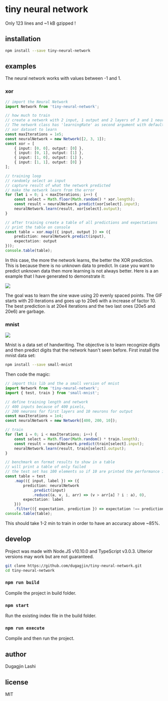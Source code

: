 # tiny neural network

Only 123 lines and ~1 kB gzipped !

## installation

```bash
npm install --save tiny-neural-network
```

## examples

The neural network works with values between -1 and 1.

### xor

```ts
// import the Neural Network
import Network from 'tiny-neural-network';

// how much to train
// create a network with 2 input, 1 output and 2 layers of 3 and 1 neuron
// The network class has 'learningRate' as second argument with default value of 0.1.
// xor dataset to learn
const maxIterations = 1e5;
const neuralNetwork = new Network([2, 3, 1]);
const xor = [
    { input: [0, 0], output: [0] },
    { input: [0, 1], output: [1] },
    { input: [1, 0], output: [1] },
    { input: [1, 1], output: [0] }
];

// training loop
// randomly select an input
// capture result of what the network predicted
// make the network learn from the error
for (let i = 0; i < maxIterations; i++) {
    const select = Math.floor(Math.random() * xor.length);
    const result = neuralNetwork.predict(xor[select].input);
    neuralNetwork.learn(result, xor[select].output);
}

// after training create a table of all predictions and expectations
// print the table on console
const table = xor.map(({ input, output }) => ({
    prediction: neuralNetwork.predict(input),
    expectation: output
}));
console.table(table);
```

In this case, the more the network learns, the better the XOR prediction. This is because there is no unknown data to predict. In case you want to predict unknown data then more learning is not always better. Here is a an example that I have generated to demonstrate it:

![](http://image.noelshack.com/fichiers/2018/39/3/1537963119-webp-net-gifmaker.gif)

The goal was to learn the sine wave using 20 evenly spaced points. The GIF starts with 20 iterations and goes up to 20e6 with a increase of factor 10.
The best prediction is at 20e4 iterations and the two last ones (20e5 and 20e6) are garbage.

### mnist

![](https://tensorflow.rstudio.com/tensorflow/articles/images/MNIST.png)

Mnist is a data set of handwriting. The objective is to learn recognize digits and then predict digits that the network hasn't seen before. First install the mnist data set:

```bash
npm install --save small-mnist
```

Then code the magic:

```typescript
// import this lib and the a small version of mnist
import Network from 'tiny-neural-network';
import { test, train } from 'small-mnist';

// define training length and network
// 400 inputs because of 400 pixels,
// 200 neurons for first layers and 10 neurons for output
const maxIterations = 1e4;
const neuralNetwork = new Network([400, 200, 10]);

// train
for (let i = 0; i < maxIterations; i++) {
    const select = Math.floor(Math.random() * train.length);
    const result = neuralNetwork.predict(train[select].input);
    neuralNetwork.learn(result, train[select].output);
}

// benchmark en format results to show in a table
// will print a table of only failed
// the test set has 100 elements so if 10 are printed the performance is 90%
const table = test
    .map(({ input, label }) => ({
        prediction: neuralNetwork
            .predict(input)
            .reduce((a, v, i, arr) => (v > arr[a] ? i : a), 0),
        expectation: label
    }))
    .filter(({ expectation, prediction }) => expectation !== prediction);
console.table(table);
```

This should take 1-2 min to train in order to have an accuracy above ~85%.

## develop

Project was made with Node.JS v10.10.0 and TypeScript v3.0.3. Ulterior versions may work but are not guaranteed.

```bash
git clone https://github.com/dugagjin/tiny-neural-network.git
cd tiny-neural-network
```

### `npm run build`

Compile the project in build folder.

### `npm start`

Run the existing index file in the build folder.

### `npm run execute`

Compile and then run the project.

## author

Dugagjin Lashi

## license

MIT
